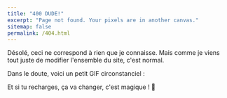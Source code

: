 ```yaml
---
title: "400 DUDE!"
excerpt: "Page not found. Your pixels are in another canvas."
sitemap: false
permalink: /404.html
---
```


Désolé, <span id='ceci'>ceci</span> ne correspond à rien que je connaisse. Mais comme je viens tout juste de modifier l'ensemble du site, c'est normal.

Dans le doute, voici un petit GIF circonstanciel :

<span id = "giphyme"></span>

Et si tu recharges, ça va changer, c'est magique ! 🦄


<script type="text/javascript">

function removeLastPlus (myUrl){
    if (myUrl.substring(myUrl.length-1) == "/"){
        myUrl = myUrl.substring(0, myUrl.length-1);
    }
    return myUrl;
}
location.href = removeLastPlus(location.href);

document.addEventListener('DOMContentLoaded', function () {
  var url = window.location.href
  url = url.replace('{{ site.url }}','')
  .replace(/-/g,' ').replace('/',' ');
  console.log(url);

  url = decodeURIComponent(url);
  var ceci = document.getElementById('ceci');
  ceci.textContent = url;

  getGif(url);

});
</script>
